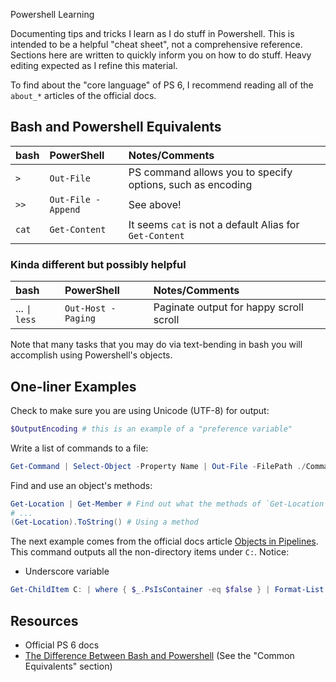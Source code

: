  Powershell Learning

Documenting tips and tricks I learn as I do stuff in Powershell. This
is intended to be a helpful "cheat sheet", not a comprehensive
reference. Sections here are written to quickly inform you on how to
do stuff. Heavy editing expected as I refine this material.

To find about the "core language" of PS 6, I recommend reading all of
the `about_*` articles of the official docs.

## Bash and Powershell Equivalents

| bash       | PowerShell | Notes/Comments |
| :--------- | :--------- | :------- |
| `>` | `Out-File` | PS command allows you to specify options, such as encoding |
| `>>` | `Out-File -Append` | See above! |
| `cat` | `Get-Content` | It seems `cat` is not a default Alias for `Get-Content` |

### Kinda different but possibly helpful

| bash       | PowerShell | Notes/Comments |
| :--------- | :--------- | :------- |
| ... `\| less` | `Out-Host -Paging` | Paginate output for happy scroll scroll

Note that many tasks that you may do via text-bending in bash you will
accomplish using Powershell's objects.

## One-liner Examples

Check to make sure you are using Unicode (UTF-8) for output:

```powershell
$OutputEncoding # this is an example of a "preference variable"
```

Write a list of commands to a file:

```powershell
Get-Command | Select-Object -Property Name | Out-File -FilePath ./Commands.txt
```

Find and use an object's methods:

```powershell
Get-Location | Get-Member # Find out what the methods of `Get-Location` are
# ...
(Get-Location).ToString() # Using a method
```

The next example comes from the official docs article [Objects in Pipelines](https://docs.microsoft.com/en-us/powershell/module/microsoft.powershell.core/about/about_objects?view=powershell-6). This command outputs all the non-directory items under `C:`. Notice:

- Underscore variable

```powershell
Get-ChildItem C: | where { $_.PsIsContainer -eq $false } | Format-List
```

## Resources

- Official PS 6 docs
- [The Difference Between Bash and
  Powershell](https://www.varonis.com/blog/the-difference-between-bash-and-powershell/)
  (See the "Common Equivalents" section)
